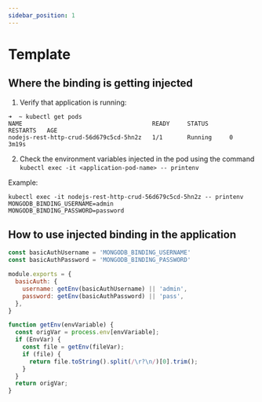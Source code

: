 ```yaml
---
sidebar_position: 1
---
```


# Template

## Where the binding is getting injected

1. Verify that application is running:

```
➜  ~ kubectl get pods
NAME                                     READY     STATUS      RESTARTS   AGE
nodejs-rest-http-crud-56d679c5cd-5hn2z   1/1       Running     0          3m19s
```

2. Check the environment variables injected in the pod using the command `kubectl exec -it <application-pod-name> -- printenv`

Example:
```
kubectl exec -it nodejs-rest-http-crud-56d679c5cd-5hn2z -- printenv
MONGODB_BINDING_USERNAME=admin
MONGODB_BINDING_PASSWORD=password
```

## How to use injected binding in the application

```js
const basicAuthUsername = 'MONGODB_BINDING_USERNAME'
const basicAuthPassword = 'MONGODB_BINDING_PASSWORD'

module.exports = {
  basicAuth: {
    username: getEnv(basicAuthUsername) || 'admin',
    password: getEnv(basicAuthPassword) || 'pass',
  },
}

function getEnv(envVariable) {
  const origVar = process.env[envVariable];
  if (EnvVar) {
    const file = getEnv(fileVar);
    if (file) {
      return file.toString().split(/\r?\n/)[0].trim();
    }
  }
  return origVar;
}

```